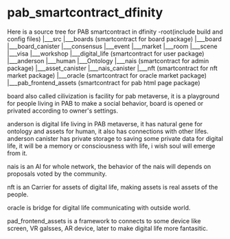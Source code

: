# pab_smartcontract_dfinity

Here is a source tree for PAB smartcontract in dfinity
-root(include build and config files)
|___src
    |___boards (smartcontract for board package)
        |___board
        |___board_canister
        |___consensus
        |___event
        |___market
        |___room
        |___scene
        |___visa
        |___workshop
    |___digital_life (smartcontract for user package)
        |___anderson
        |___human
        |___Ontology
    |___nais (smartcontract for admin package)
        |___asset_canister
        |___nais_canister
    |___nft (smartcontract for nft market package)
    |___oracle (smartcontract for oracle market package)
    |___pab_frontend_assets (smartcontract for pab html page package)

board also called cilivization is facility for pab metaverse, it is a playground for people living in PAB to 
make a social behavior, board is opened or privated according to owner's settings.

anderson is digital life living in PAB metaverse, it has natural gene for ontology and assets for human, it also has connections with other lifes. anderson canister has private storage to saving some private data for digital life, it will be a memory or consciousness with life, i wish soul will emerge from it.

nais is an AI for whole network, the behavior of the nais will depends on proposals voted by the community.

nft is an Carrier for assets of digital life, making assets is real assets of the people.

oracle is bridge for digital life communicating with outside world.

pad_frontend_assets is a framework to connects to some device like screen, VR galsses, AR device, later to make digital life more fantasitic.